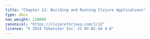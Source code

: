 ```yaml
---
title: "Chapter 12: Building and Running Clojure Applications"
type: docs
nav_weight: 120000
canonical: "https://clojureforjava.com/1/12"
license: "© 2024 Tokenizer Inc. CC BY-NC-SA 4.0"
---
```

